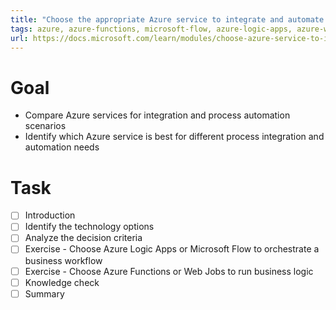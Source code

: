 ```yaml
---
title: "Choose the appropriate Azure service to integrate and automate business processes"
tags: azure, azure-functions, microsoft-flow, azure-logic-apps, azure-webjobs
url: https://docs.microsoft.com/learn/modules/choose-azure-service-to-integrate-and-automate-business-processes/index
---
```


# Goal
- Compare Azure services for integration and process automation scenarios
- Identify which Azure service is best for different process integration and automation needs

# Task
- [ ] Introduction
- [ ] Identify the technology options
- [ ] Analyze the decision criteria
- [ ] Exercise - Choose Azure Logic Apps or Microsoft Flow to orchestrate a business workflow
- [ ] Exercise - Choose Azure Functions or Web Jobs to run business logic
- [ ] Knowledge check
- [ ] Summary
